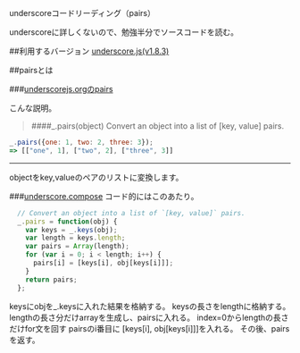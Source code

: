 underscoreコードリーディング（pairs）

underscoreに詳しくないので、勉強半分でソースコードを読む。



##利用するバージョン
[underscore.js(v1.8.3)](https://github.com/jashkenas/underscore/tree/1.8.3)


##pairsとは


###[underscorejs.orgのpairs](http://underscorejs.org/#pairs)

こんな説明。
>####_.pairs(object) 
>Convert an object into a list of [key, value] pairs.


```javascript
_.pairs({one: 1, two: 2, three: 3});
=> [["one", 1], ["two", 2], ["three", 3]]
```
------------- 
objectをkey,valueのペアのリストに変換します。

###[underscore.compose](https://github.com/jashkenas/underscore/blob/1.8.3/underscore.js#L974)
コード的にはこのあたり。

```javascript
  // Convert an object into a list of `[key, value]` pairs.
  _.pairs = function(obj) {
    var keys = _.keys(obj);
    var length = keys.length;
    var pairs = Array(length);
    for (var i = 0; i < length; i++) {
      pairs[i] = [keys[i], obj[keys[i]]];
    }
    return pairs;
  };
```

keysにobjを_.keysに入れた結果を格納する。
keysの長さをlengthに格納する。
lengthの長さ分だけarrayを生成し、pairsに入れる。
index=0からlengthの長さだけfor文を回す
pairsのi番目に [keys[i], obj[keys[i]]]を入れる。
その後、pairsを返す。



